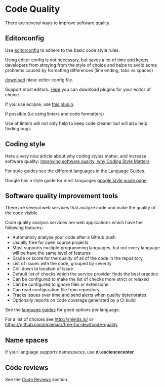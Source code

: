 # Code Quality

There are several ways to improve software quality.

## Editorconfig

Use [editorconfig](http://editorconfig.org/) to adhere to the basic code style rules.

Using editor config is not necessary, but saves a lot of time and keeps developers from straying
from the style of choice and helps to avoid some problems caused by formatting differences
(line ending, tabs vs spaces)

[download](https://raw.githubusercontent.com/NLeSC/exemplum/master/.editorconfig) nlesc editor config file.

Support most editors. [Here](http://editorconfig.org/) you can download plugins for your editor of choice.

If you use eclipse, use [this plugin](https://github.com/ncjones/editorconfig-eclipse).


if possible (i.e using linters and code formatters)

Use of linters will not only help to keep code cleaner but will also help finding bugs

## Coding style

Here a very nice article about why coding styles matter, and increase software quality:
[Improving software quality, why Coding Style Matters](http://coding.smashingmagazine.com/2012/10/25/why-coding-style-matters/)

For style guides see the different languages in [the Language Guides](../languages/languages_overview.html).

Google has a style guide for most languages [google style guide page](https://code.google.com/p/google-styleguide/).

## Software quality improvement tools

There are several web services that analyze code and make the quality of the code visible.

Code quality analysis services are web applications which have the following features:

 * Automaticly analyse your code after a Github push
 * Usually free for open source projects
 * Most supports multiple programming languages, but not every language will be have the same level of features
 * Grade or score for the quality of all of the code in the repository
 * List of issues with the code, grouped by severity
 * Drill down to location of issue
 * Default list of checks which the service provider finds the best practice
 * Can be configured to make the list of checks more strict or relaxed
 * Can be configured to ignore files or extensions
 * Can read configuration file from repository
 * Tracks issues over time and send alerts when quality deteriorates
 * Optionally reports on code coverage generated by a CI build

See the [language guides](../languages/languages_overview.html) for good options per language.

For a list of choices see http://shields.io/ or https://github.com/ripienaar/free-for-dev#code-quality

## Name spaces
If your language supports namespaces, use **nl.esciencecenter**

## Code reviews

See the [Code Reviews](./code_review.html) section.
